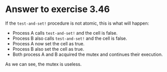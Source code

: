 # Answer to exercise 3.46

If the `test-and-set!` procedure is not atomic, this is what will happen:
- Process A calls `test-and-set!` and the cell is false.
- Process B also calls `test-and-set!` and the cell is false.
- Process A now set the cell as true.
- Process B also set the cell as true.
- Both process A and B acquired the mutex and continues their execution.

As we can see, the mutex is useless.
